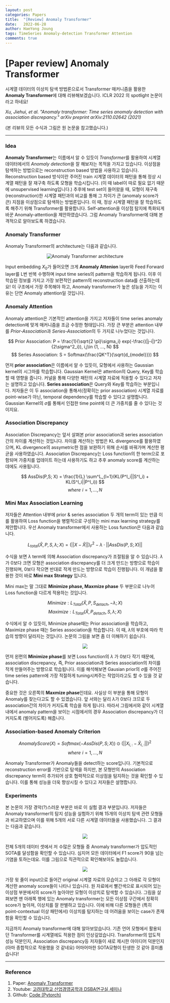 ```yaml
---
layout: post
categories: Papers
title:  "[Review] Anomaly Transformer"
date:   2022-06-28
author: HaeYong Joung
tags: TimeSeries Anomaly-detection Transformer Attention
comments: true
---
```


[Paper review] Anomaly Transformer
===============

시계열 데이터의 이상치 탐색 방법론으로서 Transformer 매커니즘을 활용한 **Anomaly Transformer**에 대해 리뷰해보겠습니다. ICLR 2022 의 spotlight 논문이라고 하네요!

*Xu, Jiehui, et al. "Anomaly transformer: Time series anomaly detection with association discrepancy." arXiv preprint arXiv:2110.02642 (2021)*

(본 리뷰의 모든 수식과 그림은 원 논문을 참고했습니다.)

- - -

### Idea
**Anomaly Transformer**는 이름에서 알 수 있듯이 *Transformer*를 활용하여 시계열 데이터에서의 *Anomaly detection*을 잘 해보자는 목적을 가지고 있습니다. 이상점을 탐색하는 방법으로는 reconstruction based 방법을 사용하고 있습니다. Reconstruction based 방식이란 주어진 train 시계열 데이터의 패턴을 통해 정상 시계열 패턴을 잘 재구축 하도록 모형을 학습시킵니다. (이 때 label이 따로 필요 없기 때문에 unsupervised learning입니다.) 추후에 test set이 들어왔을 때, 모형이 재구축(reconstruction)한 시계열 패턴과의 비교를 통해 그 차이가 큰 (anomaly score가 큰) 지점을 이상점으로 탐색하는 방법론입니다. 이 때, 정상 시계열 패턴을 잘 학습하도록 해주기 위해 Transformer를 활용합니다. Self-attention을 이상점 탐지에 특화되게 바꾼 Anomaly-attention을 제안하였습니다. 그럼 Anomaly Transformer에 대해 본격적으로 알아보도록 하겠습니다. 

### Anomaly Transformer
Anomaly Transformer의 architecture는 다음과 같습니다.

<p align="center">
  <img src="https://decision-J.github.io/assets/Post Images/Anomaly Transformer.png" alt="Anomaly Transformer architecture"/>
</p>

Input embedding $X_{0}$가 들어오면 크게 **Anomaly Attenion** layer와 Feed Forward layer를 L번 반복 수행하며 input time series의 pattern을 학습하게 됩니다. 이후 이 학습된 정보를 가지고 가장 보편적인 pattern의 reconstruction data를 산출하는데요! 이 구조에서 가장 주목해야 하고, Anomaly transformer가 높은 성능을 가지는 이유는 단연 Anomaly attention일 것입니다. 

### Anomaly Attention
Anomaly attention은 기본적인 attention을 가지고 저자들이 time series anomaly detection에 맞게 매커니즘을 조금 수정한 형태입니다. 가장 큰 부분은 attention 내부를 *Prior-Association*과 *Series-Association*의 두 가지로 나누었다는 것입니다. 

$$ Prior Association: P = \frac{1}{\sqrt{2 \pi}\sigma_i} exp(-\frac{(|j-i|)^2}{2\sigma^2_i}), i,j\in {1, ..., N} $$
$$ Series Association: S = Softmax(\frac{QK^T}{\sqrt{d_{model}}}) $$

먼저 **prior association**은 이름에서 알 수 있듯이, 모형에서 사용하는 Gaussian kernel의 시그마를 학습합니다. Gaussian Kernel은 attention의 Query, Key를 학습할 때 영향을 줍니다. 커널을 통해 다양한 패턴의 시계열 자료에 적용할 수 있다고 저자는 설명하고 있습니다. **Series asssociation**은 Query와 Key를 학습하는 부분입니다. 저자들은 이 두 association을 통해서(정확히는 prior association) 시계열 자료를 point-wise가 아닌, temporal dependency를 학습할 수 있다고 설명합니다. Gaussian Kernel의 $\sigma$를 통해서 인접한 time point에 더 큰 가중치를 줄 수 있다는 것이지요.

### Association Discrepancy
Association Discrepancy는 앞서 살펴본 prior association과 series association간의 차이를 계산하는 것입니다. 차이를 계산하는 방법은 KL divergence를 활용하였으며, KL divergence의 assymetric한 점을 보완하기 위해 순서를 바꿔가며 계산한 평균을 사용하였습니다. Association Discrepancy는 Loss function의 한 term으로 포함되며 가중치를 업데이트 하는데 사용하기도 하고 추후 anomaly score를 계산하는 데에도 사용됩니다.

$$ AssDis(P,S; X) = \frac{1}{L} \sum^L_{l=1}(KL(P^l_i||S^l_i) + KL(S^l_i||P^l_i)) $$
$$ where\,\, i=1,...,N $$

### Mini Max Association Learning
저자들은 Attention 내부에 prior & series association 두 개의 term이 있는 만큼 이를 활용하여 Loss function을 병렬적으로 구성하는 mini max learning strategy를 제안합니다. 우선 Anomaly transformer에서 사용하는 Loss function은 다음과 같습니다.

$$
L_{total}(\hat{X}, P, S, \lambda; X) = (||X-\hat{X}||)^2_F - \lambda \cdot ||AssDis(P, S; X)||
$$

수식을 보면 $\lambda$ term에 의해 Association discrepancy가 조절됨을 알 수 있습니다. $\lambda$가 0보다 크면 모형은 association discrepancy를 더 크게 만드는 방향으로 학습이 진행되며, 0보다 작으면 반대로 작게 만드는 방향으로 학습이 진행됩니다. 이 개념을 활용한 것이 바로 **Mini max Strategy** 입니다.

Mini max는 말 그대로 **Minimize phase, Maxmize phase** 두 부분으로 나누어 Loss function을 다르게 적용하는 것입니다. 

$$ Minimize: L_{Total}(\hat{X}, P, S_{detach}, -\lambda; X) $$
$$ Maximize: L_{Total}(\hat{X}, P_{detach}, S, \lambda; X) $$

수식에서 알 수 있듯이, Minimize phase때는 Prior association을 학습하고, Maximize phase 때는 Series association을 학습합니다. 이 때, $\lambda$의 부호에 따라 학습의 방향이 달라지는 것입니다. 논문의 그림을 보면 좀 더 이해하기 쉽습니다. 

<p align="center">
  <img src="https://decision-J.github.io/assets/Post Images/Anomaly Transformer2.png"/>
</p>

먼저 왼편의 **Minimize phase**를 보면 Loss function의 $\lambda$ 가 0보다 작기 때문에, association discrepancy, 즉, Prior association과 Series association의 차이를 작게 만들어주는 방향으로 학습됩니다. 이를 해석해보면 Gausian prior의 $\sigma$를 주어진 time series pattern에 가장 적절하게 tuning시켜주는 작업이라고도 할 수 있을 것 같습니다.

중요한 것은 오른쪽의 **Maxmize phase**인데요. 사실상 이 부분을 통해 모형이 Anomaly를 찾는다고도 할 수 있겠습니다. 앞 서와는 달리 $\lambda$가 0보다 크므로 두 association간의 차이가 커지도록 학습을 하게 됩니다. 따라서 그림에서와 같이 시계열 내에서 anomaly pattern을 보이는 시점에서의 경우 Association discrepancy가 더 커지도록 (벌어지도록) 해줍니다.

### Association-based Anomaly Criterion
$$ Anomaly Score (X) = Softmax(-AssDis(P, S; X)) \odot (||X_{i, :}-\hat{X}_{i, :}||)^2 $$
$$ where\,\, i=1,...,N $$

Anomaly Transformer가 Anomaly들을 detect하는 score입니다. 기본적으로 reconstruction error를 기반으로 탐색을 하지만, 본 모형만의 Association discrepancy term이 추가되어 상호 협력적으로 이상점을 탐지하는 것을 확인할 수 있습니다. 이를 통해 성능을 더욱 향상시킬 수 있다고 저자들은 설명합니다. 
  

### Experiments
본 논문의 가장 경악(?)스러운 부분은 바로 이 실험 결과 부분입니다. 저자들은 Anomaly transformer의 탐지 성능을 실험하기 위해 15개의 이상치 탐색 관련 모형들과 비교하였으며 이를 위해 5개의 서로 다른 시계열 데이터들을 사용했습니다. 그 결과는 다음과 같습니다.

<p align="center">
  <img src="https://decision-J.github.io/assets/Post Images/Anomaly Transformer3.png"/>
</p>

전체 5개의 데이터 셋에서 저 수많은 모형들 중 Anomaly transformer가 압도적인 SOTA를 달성함을 확인할 수 있습니다. 심지어 모든 데이터에서 F1 score가 90을 넘는 기염을 토하는데요. 
이를 그림으로 직관적으로 확인해보아도 놀랍습니다.

<p align="center">
  <img src="https://decision-J.github.io/assets/Post Images/Anomaly Transformer4.png"/>
</p>

가장 윗 줄이 input으로 들어간 original 시계열 자료의 모습이고 그 아래로 각 모형이 계산한 anomaly score들이 나타나 있습니다. 원 자료에서 빨간색으로 표시되어 있는 이상점 부분에서의 score가 높아야만 모형이 이상치로 탐색할 수 있습니다. 그림을 살펴보면 맨 아래쪽 행에 있는 Anomaly transformer는 모든 이상점 구간에서 정확히 score가 높아져, 이상치를 잘 판별하고 있습니다. 이에 비해 다른 모형들은 (특히 point-contextual 이상 패턴에서) 이상치를 탐지하는 데 어려움을 보이는 case가 존재함을 확인할 수 있습니다.


지금까지 Anomaly transformer에 대해 알아보았습니다. 기존 언어 모형에서 활용되던 Transformer를 시계열에도 적용한 점이 인상깊었습니다. Transformer의 압도적 성능 덕분인지, Association discrepancy등 저자들이 새로 제시한 아이디어 덕분인지 (아마 종합적으로 작용했을 것 같네요) 어마어마한 SOTA모형이 탄생한 것 같아 흥미롭습니다!


- - -
### Reference

1. Paper: [Anomaly Transformer](https://arxiv.org/pdf/2110.02642.pdf)
2. Youtube: [고려대학교 산업경영공학과 DSBA연구실 세미나](https://www.youtube.com/watch?v=C3dphckvyn0&ab_channel=%EA%B3%A0%EB%A0%A4%EB%8C%80%ED%95%99%EA%B5%90%EC%82%B0%EC%97%85%EA%B2%BD%EC%98%81%EA%B3%B5%ED%95%99%EB%B6%80DSBA%EC%97%B0%EA%B5%AC%EC%8B%A4)
3. Github: [Code (Pytorch)](https://github.com/thuml/Anomaly-Transformer) 






